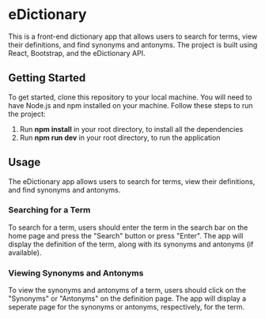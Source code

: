 # eDictionary
This is a front-end dictionary app that allows users to search for terms, view their definitions, and find synonyms and antonyms. The project is built using React, Bootstrap, and the eDictionary API.

## Getting Started
To get started, clone this repository to your local machine. You will need to have Node.js and npm installed on your machine. Follow these steps to run the project:

1. Run **npm install** in your root directory, to install all the dependencies
2. Run **npm run dev** in your root directory, to run the application

## Usage
The eDictionary app allows users to search for terms, view their definitions, and find synonyms and antonyms.

### Searching for a Term
To search for a term, users should enter the term in the search bar on the home page and press the "Search" button or press "Enter". The app will display the definition of the term, along with its synonyms and antonyms (if available).


### Viewing Synonyms and Antonyms
To view the synonyms and antonyms of a term, users should click on the "Synonyms" or "Antonyms" on the definition page. The app will display a seperate page for the synonyms or antonyms, respectively, for the term.